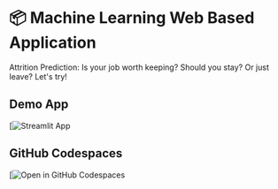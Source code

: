 # 📦 Machine Learning Web Based Application

Attrition Prediction: Is your job worth keeping? Should you stay? Or just leave? Let's try!

## Demo App

[![Streamlit App]([https://app-starter-kit.streamlit.app/](https://attritionpredictioninggrianti.streamlit.app/))

## GitHub Codespaces

[![Open in GitHub Codespaces]([https://codespaces.new/streamlit/app-starter-kit?quickstart=1](https://github.com/inggrianti/attpredict))
